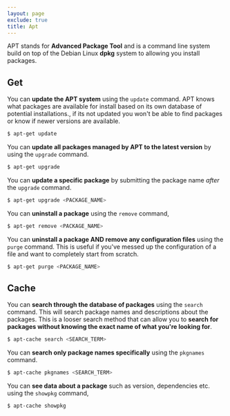 ```yaml
---
layout: page
exclude: true
title: Apt
---
```


APT stands for **Advanced Package Tool** and is a command line system build on top of the Debian Linux **dpkg** system to allowing you install packages.

## Get

You can **update the APT system** using the `update` command. APT knows what packages are available for install based on its own database of potential installations., if its not updated you won't be able to find packages or know if newer versions are available.
```bash
$ apt-get update
```

You can **update all packages managed by APT to the latest version** by using the `upgrade` command.
```bash
$ apt-get upgrade
```

You can **update a specific package** by submitting the package name *after* the `upgrade` command.
```bash
$ apt-get upgrade <PACKAGE_NAME>
```

You can **uninstall a package** using the `remove` command,
```bash
$ apt-get remove <PACKAGE_NAME>
```

You can **uninstall a package AND remove any configuration files** using the `purge` command. This is useful if you've messed up the configuration of a file and want to completely start from scratch.
```bash
$ apt-get purge <PACKAGE_NAME>
```

## Cache

You can **search through the database of packages** using the `search` command. This will search package names and descriptions about the packages. This is a looser search method that can allow you to **search for packages without knowing the exact name of what you're looking for**.
```bash
$ apt-cache search <SEARCH_TERM>
```

You can **search only package names specifically** using the `pkgnames` command.
```bash
$ apt-cache pkgnames <SEARCH_TERM>
```

You can **see data about a package** such as version, dependencies etc. using the `showpkg` command,
```bash
$ apt-cache showpkg
```


<!--stackedit_data:
eyJoaXN0b3J5IjpbLTQyNDk1OTcxNiwtOTE2NTU3MzY1LC03OT
g1MDQ2NzUsMTY1NTU1MzE4NF19
-->